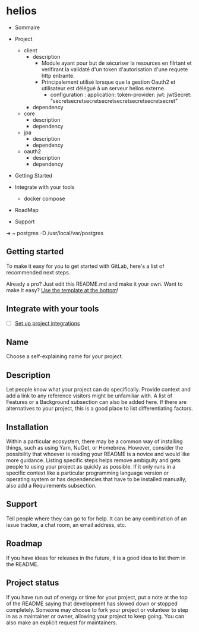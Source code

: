 # helios

- Sommaire 

- Project
  - client
    - description
      - Module ayant pour but de sécuriser la resources en filrtant et verifirant la validaté d'un token d'autorisation d'une requete http entrante.
      - Principalement utilisé lorsque que la gestion Oauth2 et utilisateur est délégué à un serveur helios externe.
        - configuration :
          application:
          token-provider:
          jwt:
          jwtSecret: "secretsecretsecretsecretsecretsecretsecretsecret"
    - dependency
  - core
    - description
    - dependency
  - jpa
      - description
      - dependency
  - oauth2
      - description
      - dependency
- Getting Started
- Integrate with your tools
  - docker compose
- RoadMap
- Support

➜  ~ postgres -D /usr/local/var/postgres

## Getting started

To make it easy for you to get started with GitLab, here's a list of recommended next steps.

Already a pro? Just edit this README.md and make it your own. Want to make it easy? [Use the template at the bottom](#editing-this-readme)!


## Integrate with your tools

- [ ] [Set up project integrations](https://gitlab.com/saezsebastien/helios/-/settings/integrations)



## Name
Choose a self-explaining name for your project.

## Description
Let people know what your project can do specifically. Provide context and add a link to any reference visitors might be unfamiliar with. A list of Features or a Background subsection can also be added here. If there are alternatives to your project, this is a good place to list differentiating factors.

## Installation
Within a particular ecosystem, there may be a common way of installing things, such as using Yarn, NuGet, or Homebrew. However, consider the possibility that whoever is reading your README is a novice and would like more guidance. Listing specific steps helps remove ambiguity and gets people to using your project as quickly as possible. If it only runs in a specific context like a particular programming language version or operating system or has dependencies that have to be installed manually, also add a Requirements subsection.

## Support
Tell people where they can go to for help. It can be any combination of an issue tracker, a chat room, an email address, etc.

## Roadmap
If you have ideas for releases in the future, it is a good idea to list them in the README.

## Project status
If you have run out of energy or time for your project, put a note at the top of the README saying that development has slowed down or stopped completely. Someone may choose to fork your project or volunteer to step in as a maintainer or owner, allowing your project to keep going. You can also make an explicit request for maintainers.
